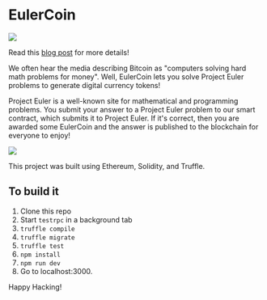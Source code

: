 # EulerCoin

![](https://i.imgur.com/189Bubg.png)

Read this [blog post](https://luckytoilet.wordpress.com/2017/10/15/eulercoin-earn-digital-tokens-by-solving-difficult-mathematical-project-euler-problems/) for more details!

We often hear the media describing Bitcoin as "computers solving hard math problems for money". Well, EulerCoin lets you solve Project Euler problems to generate digital currency tokens!

Project Euler is a well-known site for mathematical and programming problems. You submit your answer to a Project Euler problem to our smart contract, which submits it to Project Euler. If it's correct, then you are awarded some EulerCoin and the answer is published to the blockchain for everyone to enjoy!

![](https://i.imgur.com/FWKkWUq.png)

This project was built using Ethereum, Solidity, and Truffle.

## To build it

1. Clone this repo
2. Start `testrpc` in a background tab
3. `truffle compile`
4. `truffle migrate`
5. `truffle test`
6. `npm install`
7. `npm run dev`
8. Go to localhost:3000.


Happy Hacking!
